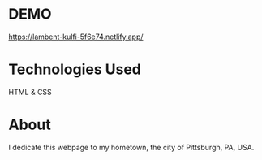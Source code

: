 # DEMO

https://lambent-kulfi-5f6e74.netlify.app/

# Technologies Used

HTML & CSS

# About

I dedicate this webpage to my hometown, the city of Pittsburgh, PA, USA.
